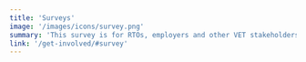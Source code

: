 ```yaml
---
title: 'Surveys'
image: '/images/icons/survey.png'
summary: 'This survey is for RTOs, employers and other VET stakeholders, although anyone who is interested may respond.'
link: '/get-involved/#survey'
---
```


